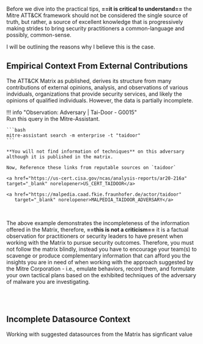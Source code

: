 Before we dive into the practical tips, **==it is critical to understand==** the Mitre ATT&CK framework should not be considered the single source of truth, but rather, a source of excellent knowledge that is progressively making strides to bring security practitioners a common-language and possibly, common-sense.

I will be outlining the reasons why I believe this is the case.

## Empirical Context From External Contributions
The ATT&CK Matrix as published, derives its structure from many contributions of external opinions, analysis, and observations of various indviduals, organizations that provide security services, and likely the opinions of qualified individuals.  However, the data is partially incomplete.

!!! info "Observation: Adversary | Tai-Door - G0015"
    <br/>
    Run this query in the Mitre-Assistant.

    ```bash
    mitre-assistant search -m enterprise -t "taidoor" 
    ```

    **You will not find information of techniques** on this adversary although it is published in the matrix.

    Now, Reference these links from reputable sources on `taidoor`

    <a href="https://us-cert.cisa.gov/ncas/analysis-reports/ar20-216a" target="_blank" norelopener>US_CERT_TAIDOOR</a>

    <a href="https://malpedia.caad.fkie.fraunhofer.de/actor/taidoor"
       target="_blank" norelopener>MALPEDIA_TAIDOOR_ADVERSARY</a>

<br/>

The above example demonstrates the incompleteness of the information offered in the Matrix, therefore, **==this is not a criticism==** it is a factual observation for practitioners or security leaders to have present when working with the Matrix to pursue security outcomes.  Therefore, you must not follow the matrix blindly, instead you have to encourage your team(s) to scavenge or produce complementary information that can afford you the insights you are in need of when working with the approach suggested by the Mitre Corporation - i.e., emulate behaviors, record them, and formulate your own tactical plans based on the exhibited techniques of the adversary of malware you are investigating.

<br/>
<br/>

## Incomplete Datasource Context

Working with suggested datasources from the Matrix has signficant value
